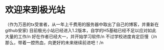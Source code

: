 # 欢迎来到极光站
（作为万恶的tx受害者，从一年上千费用的服务器中取出了自己的博客，并重新在github安家)
目前极光小站已经进入1.2版本，自学的H5基础已经不足以应对如此大量的工作/n
好在作者已经大一，并开始学习软件/n
不过学校进度肯定巨慢（/n
那么，带着一腔热血，向更好的未来继续前进吧！/n
